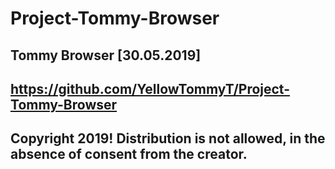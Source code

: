 # Project-Tommy-Browser

Tommy Browser [30.05.2019]
------------------------------------------------------------------------------------------
https://github.com/YellowTommyT/Project-Tommy-Browser
------------------------------------------------------------------------------------------
Copyright 2019! Distribution is not allowed, in the absence of consent from the creator.
------------------------------------------------------------------------------------------
